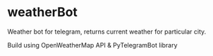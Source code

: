 # weatherBot
Weather bot for telegram, returns current weather for particular city.

Build using OpenWeatherMap API & PyTelegramBot library
